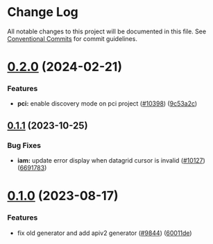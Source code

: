 # Change Log

All notable changes to this project will be documented in this file.
See [Conventional Commits](https://conventionalcommits.org) for commit guidelines.

# [0.2.0](https://github.com/ovh/manager/compare/@ovh-ux/manager-ng-apiv2-helper@0.1.1...@ovh-ux/manager-ng-apiv2-helper@0.2.0) (2024-02-21)


### Features

* **pci:** enable discovery mode on pci project ([#10398](https://github.com/ovh/manager/issues/10398)) ([9c53a2c](https://github.com/ovh/manager/commit/9c53a2c4c661a17d2b492fc18c031ab09291bee8))





## [0.1.1](https://github.com/ovh/manager/compare/@ovh-ux/manager-ng-apiv2-helper@0.1.0...@ovh-ux/manager-ng-apiv2-helper@0.1.1) (2023-10-25)


### Bug Fixes

* **iam:** update error display when datagrid cursor is invalid ([#10127](https://github.com/ovh/manager/issues/10127)) ([6691783](https://github.com/ovh/manager/commit/669178324355bba30cda89be925b87029ae6b4e8))





# [0.1.0](https://github.com/ovh/manager/compare/@ovh-ux/manager-ng-apiv2-helper@0.0.0...@ovh-ux/manager-ng-apiv2-helper@0.1.0) (2023-08-17)


### Features

* fix old generator and add apiv2 generator ([#9844](https://github.com/ovh/manager/issues/9844)) ([60011de](https://github.com/ovh/manager/commit/60011de7ffff69d6ba2f228bd244f9d32b308908))
